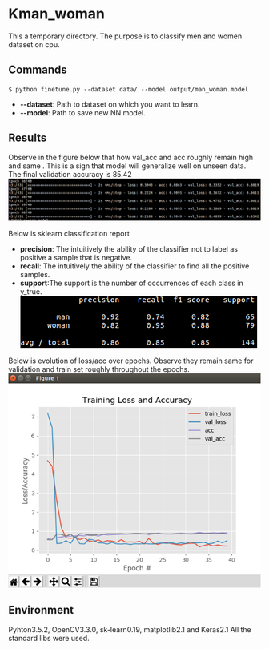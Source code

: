 # Kman_woman
This  a temporary directory. The purpose is to classify men and women dataset on cpu.

## Commands
``` shell
$ python finetune.py --dataset data/ --model output/man_woman.model
```
- **--dataset**: Path to dataset on which you want to learn.
- **--model**: Path to save new NN model.

## Results
Observe in the figure below that how val_acc and acc roughly remain high and same . This is a sign that model will generalize well on unseen data. The final validation accuracy is 85.42
![last_5_epochs](./results/last_5_epochs.png)

Below is sklearn classification report
- **precision**: The intuitively the ability of the classifier not to label as positive a sample that is negative.
- **recall**:  The intuitively the ability of the classifier to find all the positive samples.
- **support**:The support is the number of occurrences of each class in y_true.
![classification_report](./results/classification_report.png)

Below is evolution of loss/acc over epochs. Observe they remain same for validation and train set roughly throughout the epochs.
![loss_accuracyVSepochs](./results/loss_accuracyVSepochs.png)

## Environment
Pyhton3.5.2, OpenCV3.3.0, sk-learn0.19, matplotlib2.1 and Keras2.1 All the standard libs were used.

